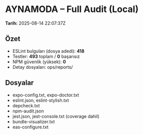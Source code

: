# AYNAMODA – Full Audit (Local)

**Tarih:** 2025-08-14 22:07:37Z

## Özet

- ESLint bulguları (dosya adedi): **418**
- Testler: **493** toplam / **0** başarısız
- NPM güvenlik (yüksek): **0**
- Detay dosyaları: ops/reports/

## Dosyalar

- expo-config.txt, expo-doctor.txt
- eslint.json, eslint-stylish.txt
- depcheck.txt
- npm-audit.json
- jest.json, jest-console.txt (coverage dahil)
- bundle-visualizer.txt
- eas-configure.txt
